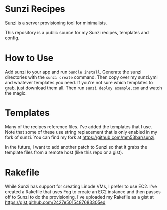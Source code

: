 Sunzi Recipes
=============

[Sunzi](https://github.com/kenn/sunzi) is a server provisioning tool for minimalists.

This repository is a public source for my Sunzi recipes, templates and config.

How to Use
==========

Add sunzi to your app and run `bundle install`.  Generate the sunzi directories with the `sunzi create` command.  Then copy over my sunzi.yml and whatever templates you need.  If you're not sure which templates to grab, just download them all.  Then run `sunzi deploy example.com` and watch the magic.

Templates
=========

Many of the recipes reference files.  I've added the templates that I use.  Note that some of these use string replacement that is only enabled in my fork of sunzi.  You can find my fork at https://github.com/mm53bar/sunzi.

In the future, I want to add another patch to Sunzi so that it grabs the template files from a remote host (like this repo or a gist).

Rakefile
========

While Sunzi has support for creating Linode VMs, I prefer to use EC2.  I've created a Rakefile that uses Fog to create an EC2 instance and then passes off to Sunzi to do the provisioning.  I've uploaded my Rakefile as a gist at https://gist.github.com/2427e5015487683305ed
 
